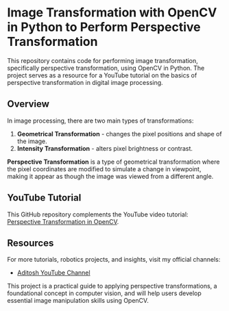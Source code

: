 # Image Transformation with OpenCV in Python to Perform Perspective Transformation

This repository contains code for performing image transformation, specifically perspective transformation, using OpenCV in Python. The project serves as a resource for a YouTube tutorial on the basics of perspective transformation in digital image processing.

## Overview
In image processing, there are two main types of transformations:
1. **Geometrical Transformation** - changes the pixel positions and shape of the image.
2. **Intensity Transformation** - alters pixel brightness or contrast.

**Perspective Transformation** is a type of geometrical transformation where the pixel coordinates are modified to simulate a change in viewpoint, making it appear as though the image was viewed from a different angle.

## YouTube Tutorial
This GitHub repository complements the YouTube video tutorial: [Perspective Transformation in OpenCV](https://www.youtube.com/watch?v=YGSAhRA1GTw).

## Resources
For more tutorials, robotics projects, and insights, visit my official channels:
- [Aditosh YouTube Channel](https://www.youtube.com/c/aditosh)
  
This project is a practical guide to applying perspective transformations, a foundational concept in computer vision, and will help users develop essential image manipulation skills using OpenCV.
